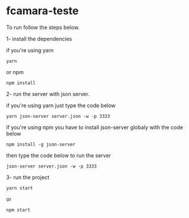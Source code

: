 # fcamara-teste

To run follow the steps below.

1- install the dependencies

if you're using yarn 
```
yarn 
```
or npm

```
npm install
```

2- run the server with json server.

if you're using yarn just type the code below

```
yarn json-server server.json -w -p 3333
```

if you're using npm you have to install json-server globaly with the code below

```
npm install -g json-server
```

then type the code below to run the server

```
json-server server.json -w -p 3333
```

3- run the project
```
yarn start
```

or

```
npm start
```
